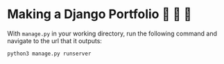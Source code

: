 # Making a Django Portfolio :shit: :shit: :shit:


With `manage.py` in your working directory, run the following command
and navigate to the url that it outputs:
```shell
python3 manage.py runserver
```


